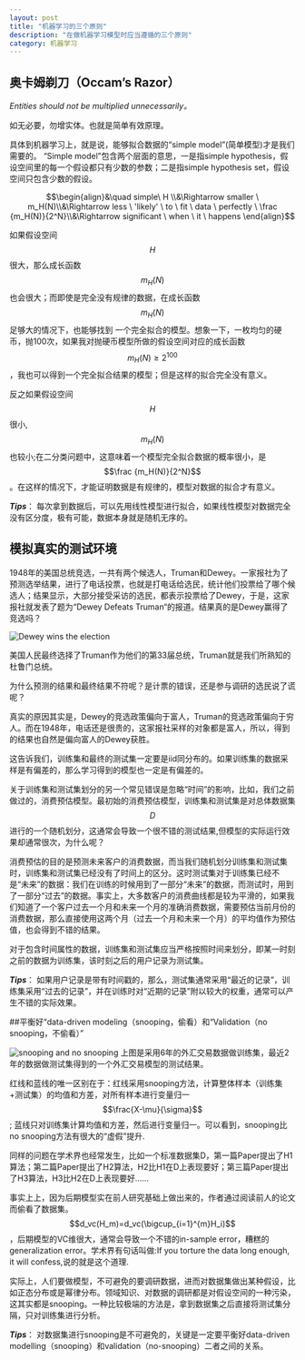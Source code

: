 ```yaml
---
layout: post
title: "机器学习的三个原则"
description: "在做机器学习模型时应当遵循的三个原则"
category: 机器学习
---
```


## 奥卡姆剃刀（Occam’s Razor）

*Entities should not be multiplied unnecessarily。*

如无必要，勿增实体。也就是简单有效原理。

具体到机器学习上，就是说，能够拟合数据的“simple model”(简单模型)才是我们需要的。
“Simple model”包含两个层面的意思，一是指simple hypothesis，假设空间里的每一个假设都只有少数的参数；二是指simple hypothesis set，假设空间只包含少数的假设。

$$\begin{align}&\quad simple\ H \\&\Rightarrow smaller \ m_H(N)\\&\Rightarrow  less \ 'likely' \ to \ fit \ data \ perfectly \ \frac {m_H(N)}{2^N}\\&\Rightarrow significant \ when \ it \ happens \end{align}$$

如果假设空间$$H$$很大，那么成长函数$$m_H(N)$$也会很大；而即使是完全没有规律的数据，在成长函数$$m_H(N)$$足够大的情况下，也能够找到
一个完全拟合的模型。想象一下，一枚均匀的硬币，抛100次，如果我对抛硬币模型所做的假设空间对应的成长函数$$m_H(N)\geqslant 2^100$$，我也可以得到一个完全拟合结果的模型；但是这样的拟合完全没有意义。

反之如果假设空间$$H$$很小,$$m_H(N)$$也较小;在二分类问题中，这意味着一个模型完全拟合数据的概率很小，是$$\frac {m_H(N)}{2^N}$$。在这样的情况下，才能证明数据是有规律的，模型对数据的拟合才有意义。

***Tips***：
每次拿到数据后，可以先用线性模型进行拟合，如果线性模型对数据完全没有区分度，极有可能，数据本身就是随机无序的。


## 模拟真实的测试环境

1948年的美国总统竞选，一共有两个候选人，Truman和Dewey。一家报社为了预测选举结果，进行了电话投票，也就是打电话给选民，统计他们投票给了哪个候选人；结果显示，大部分接受采访的选民，都表示投票给了Dewey，于是，这家报社就发表了题为“Dewey Defeats Truman“的报道。结果真的是Dewey赢得了竞选吗？

![Dewey wins the election][1]

美国人民最终选择了Truman作为他们的第33届总统，Truman就是我们所熟知的杜鲁门总统。

为什么预测的结果和最终结果不符呢？是计票的错误，还是参与调研的选民说了谎呢？

真实的原因其实是，Dewey的竞选政策偏向于富人，Truman的竞选政策偏向于穷人。而在1948年，电话还是很贵的，这家报社采样的对象都是富人，所以，得到的结果也自然是偏向富人的Dewey获胜。

这告诉我们，训练集和最终的测试集一定要是iid同分布的。如果训练集的数据采样是有偏差的，那么学习得到的模型也一定是有偏差的。

关于训练集和测试集划分的另一个常见错误是忽略“时间”的影响，比如，我们之前做过的，消费预估模型。最初始的消费预估模型，训练集和测试集是对总体数据集$$D$$进行的一个随机划分，这通常会导致一个很不错的测试结果,但模型的实际运行效果却通常很次，为什么呢？

消费预估的目的是预测未来客户的消费数据，而当我们随机划分训练集和测试集时，训练集和测试集已经没有了时间上的区分。这时测试集对于训练集已经不是“未来”的数据：我们在训练的时候用到了一部分“未来”的数据，而测试时，用到了一部分“过去”的数据。事实上，大多数客户的消费曲线都是较为平滑的，如果我们知道了一个客户过去一个月和未来一个月的准确消费数据，需要预估当前月份的消费数据，那么直接使用这两个月（过去一个月和未来一个月）的平均值作为预估值，也会得到不错的结果。

对于包含时间属性的数据，训练集和测试集应当严格按照时间来划分，即某一时刻之前的数据为训练集，该时刻之后的用户记录为测试集。

***Tips***：
如果用户记录是带有时间戳的，那么，测试集通常采用“最近的记录”，训练集采用“过去的记录”，并在训练时对“近期的记录”附以较大的权重，通常可以产生不错的实际效果。


##平衡好“data-driven modeling（snooping，偷看）和“Validation（no snooping，不偷看）”

![snooping and no snooping][2]
上图是采用6年的外汇交易数据做训练集，最近2年的数据做测试集得到的一个外汇交易模型的测试结果。

红线和蓝线的唯一区别在于：红线采用snooping方法，计算整体样本（训练集+测试集）的均值和方差，对所有样本进行变量归一$$\frac{X-\mu}{\sigma}$$; 蓝线只对训练集计算均值和方差，然后进行变量归一。可以看到，snooping比no snooping方法有很大的“虚假”提升.

同样的问题在学术界也经常发生，比如一个标准数据集D，第一篇Paper提出了H1算法；第二篇Paper提出了H2算法，H2比H1在D上表现要好；第三篇Paper提出了H3算法，H3比H2在D上表现要好……

事实上上，因为后期模型实在前人研究基础上做出来的，作者通过阅读前人的论文而偷看了数据集。$$d_vc(H_m)=d_vc(\bigcup_{i=1}^{m}H_i)$$，后期模型的VC维很大，通常会导致一个不错的in-sample error，糟糕的generalization error。学术界有句话叫做:If you torture the data long enough, it will confess,说的就是这个道理.

实际上，人们要做模型，不可避免的要调研数据，进而对数据集做出某种假设，比如正态分布或是幂律分布。领域知识、对数据的调研都是对假设空间的一种污染，这其实都是snooping。一种比较极端的方法是，拿到数据集之后直接将测试集分隔，只对训练集进行分析。

***Tips***：
对数据集进行snooping是不可避免的，关键是一定要平衡好data-driven modelling（snooping）和validation（no-snooping）二者之间的关系。

  [1]: http://ww2.sinaimg.cn/mw690/7c225887tw1eft39y4qucj20gq0bsgms.jpg
  [2]: http://ww2.sinaimg.cn/mw690/7c225887tw1eft9p6udnij20eq0bhjs5.jpg